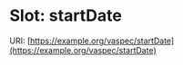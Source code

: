 # Slot: startDate

URI: [https://example.org/vaspec/startDate](https://example.org/vaspec/startDate)